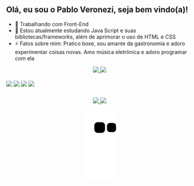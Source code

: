 ## Olá, eu sou o Pablo Veronezi, seja bem vindo(a)!


- 🔭 Trabalhando com Front-End
- 🌱 Estou atualmente estudando Java Script e suas bibliotecas/frameworks, além de aprimorar o uso de HTML e CSS
- ⚡ Fatos sobre mim: Pratico boxe, sou amante da gastronomia e adoro experimentar coisas novas. Amo música eletrônica e adoro programar com ela

<div align="center">
  <a href="https://github.com/pabloveronezi">
    <img height="180em" src="https://github-readme-stats.vercel.app/api?username=pabloveronezi&show_icons=true&bg_color=000&include_all_commits=true&count_private=true&icon_color=1FFF26&border_color=1FFF26&title_color=1FFF26&text_color=FFF&locale=pt-br"/>
  </a>
  <a href="https://github.com/pabloveronezi">
    <img height="180em" src="https://github-readme-stats.vercel.app/api/top-langs/?username=pabloveronezi&layout=compact&langs_count=5&bg_color=000&title_color=1FFF26&border_color=1FFF26&locale=pt-br"/>
  </a>
</div>
  
<div style="display: inline-block" align="center"><br>
  <img align="center" src="https://cdn.jsdelivr.net/gh/devicons/devicon/icons/javascript/javascript-original.svg" width="40 height="30" />
  <img align="center" src="https://cdn.jsdelivr.net/gh/devicons/devicon/icons/react/react-original.svg" width="40 height="30" />
  <img align="center" src="https://cdn.jsdelivr.net/gh/devicons/devicon/icons/html5/html5-original.svg" width="40 height="30" />
  <img align="center" src="https://cdn.jsdelivr.net/gh/devicons/devicon/icons/css3/css3-original.svg" width="40 height="30" />                                       
</div>
  
  ##
  
<div align="center">
  <a href = "mailto:pabloorempuller@gmail.com"><img src="https://img.shields.io/badge/-Gmail-%23333?style=for-the-badge&logo=gmail&logoColor=red" target="_blank">   </a>
  <a href="https://www.linkedin.com/in/pabloveronezi/" target="_blank"><img src="https://img.shields.io/badge/-LinkedIn-%230077B5?style=for-the-badge&logo=linkedin&logoColor=white" target="_blank"></a>
  
  ![Snake animation](https://github.com/pabloveronezi/pabloveronezi/blob/output/github-contribution-grid-snake.svg)
</div>


  
